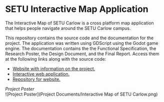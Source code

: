 # SETU Interactive Map Application
The Interactive Map of SETU Carlow is a cross platform map application that helps people navigate around the SETU Carlow campus.

This repository contains the source code and the documentation for the project. The application was written using GDScript using the Godot game engine. The documentation contains the the Functional Specification, the Research Poster, the Design Document, and the Final Report. Access them at the following links along with the source code:
 - [Website with information on the project.](https://notyetterminal.github.io/)
 - [Interactive web application.](https://notyetterminal.github.io/map_application/Interactive%20Map%20of%20SETU%20Carlow.html)
 - [Repository for website.](https://github.com/NotYetTerminal/notyetterminal.github.io)

_Project Poster_  
![Project Poster](Project Documents/Interactive Map of SETU Carlow.png)
